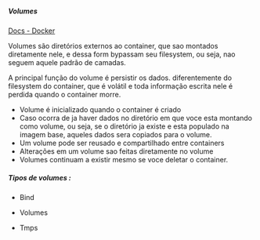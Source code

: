 ##### Volumes

[Docs - Docker](https://docs.docker.com/engine/storage/)

Volumes são diretórios externos ao container, que sao montados diretamente nele, e dessa form bypassam seu filesystem, ou seja, nao seguem aquele padrão de camadas.

A principal função do volume é persistir os dados. diferentemente do filesystem do container, que é volátil e toda informação escrita nele é perdida quando o container morre.

* Volume é inicializado quando o container é criado
* Caso ocorra de ja haver dados no diretório em que voce esta montando como volume, ou seja, se o diretório ja existe e esta populado na imagem base, aqueles dados sera copiados para o volume.
* Um volume pode ser reusado e compartilhado entre containers
* Alterações em um volume sao feitas diretamente no volume
* Volumes continuam a existir mesmo se voce deletar o container.




##### Tipos de volumes :

* Bind [](https://github.com/rafamellonh/PICK/blob/main/Docker/DAY%204/bind.md)

* Volumes

* Tmps